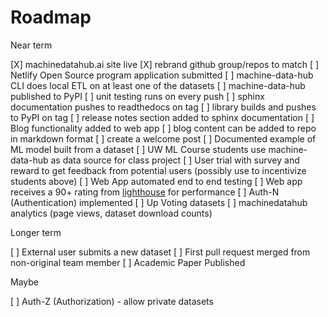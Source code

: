 # Roadmap

Near term

[X] machinedatahub.ai site live
[X] rebrand github group/repos to match
[ ] Netlify Open Source program application submitted
[ ] machine-data-hub CLI does local ETL on at least one of the datasets
[ ] machine-data-hub published to PyPI
  [ ] unit testing runs on every push
  [ ] sphinx documentation pushes to readthedocs on tag
  [ ] library builds and pushes to PyPI on tag
  [ ] release notes section added to sphinx documentation
[ ] Blog functionality added to web app
  [ ] blog content can be added to repo in markdown format
  [ ] create a welcome post
[ ] Documented example of ML model built from a dataset
[ ] UW ML Course students use machine-data-hub as data source for class project
[ ] User trial with survey and reward to get feedback from potential users (possibly use to incentivize students above)
[ ] Web App automated end to end testing
[ ] Web app receives a 90+ rating from [lighthouse](https://developers.google.com/web/tools/lighthouse) for performance
[ ] Auth-N (Authentication) implemented
[ ] Up Voting datasets
[ ] machinedatahub analytics (page views, dataset download counts)

Longer term

[ ] External user submits a new dataset
[ ] First pull request merged from non-original team member
[ ] Academic Paper Published

Maybe

[ ] Auth-Z (Authorization) - allow private datasets

